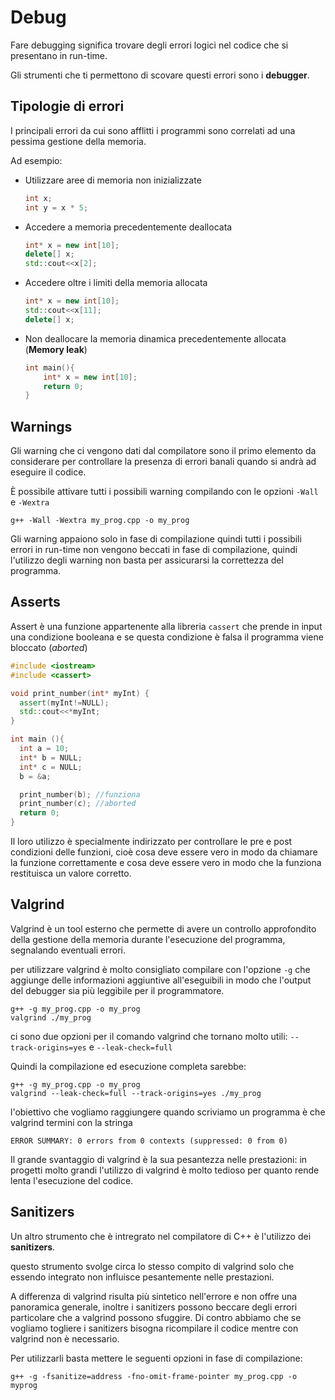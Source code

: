 ﻿# Debug

Fare debugging significa trovare degli errori logici nel codice che si presentano in run-time.

Gli strumenti che ti permettono di scovare questi errori sono i **debugger**.

## Tipologie di errori

I principali errori da cui sono afflitti i programmi sono correlati ad una pessima gestione della memoria.

Ad esempio:

- Utilizzare aree di memoria non inizializzate
	```c++
	int x;
	int y = x * 5;
	```
- Accedere a memoria precedentemente deallocata
	```c++
	int* x = new int[10];
	delete[] x;
	std::cout<<x[2];
	```
- Accedere oltre i limiti della memoria allocata
	```c++
	int* x = new int[10];
	std::cout<<x[11];
	delete[] x;
	```
- Non deallocare la memoria dinamica precedentemente allocata (**Memory leak**)
	
	```c++
	int main(){
		int* x = new int[10];
		return 0;
	}
	```

## Warnings

Gli warning che ci vengono dati dal compilatore sono il primo elemento da considerare per controllare la presenza di errori banali quando si andrà ad eseguire il codice.

È possibile attivare tutti i possibili warning compilando con le opzioni `-Wall` e `-Wextra`

	g++ -Wall -Wextra my_prog.cpp -o my_prog

Gli warning appaiono solo in fase di compilazione quindi tutti i possibili errori in run-time non vengono beccati in fase di compilazione, quindi l'utilizzo degli warning non basta per assicurarsi la correttezza del programma.

## Asserts

Assert è una funzione appartenente alla libreria `cassert` che prende in input una condizione booleana e se questa condizione è falsa il programma viene bloccato (*aborted*)

```c++
#include <iostream>
#include <cassert>

void print_number(int* myInt) {
  assert(myInt!=NULL);
  std::cout<<*myInt;
}

int main (){
  int a = 10;
  int* b = NULL;
  int* c = NULL;
  b = &a;

  print_number(b); //funziona
  print_number(c); //aborted
  return 0;
}
```

Il loro utilizzo è specialmente indirizzato per controllare le pre e post condizioni delle funzioni, cioè cosa deve essere vero in modo da chiamare la funzione correttamente e cosa deve essere vero in modo che la funziona restituisca un valore corretto.

## Valgrind

Valgrind è un tool esterno che permette di avere un controllo approfondito della gestione della memoria durante l'esecuzione del programma, segnalando eventuali errori.

per utilizzare valgrind è molto consigliato compilare con l'opzione `-g` che aggiunge delle informazioni aggiuntive all'eseguibili in modo che l'output del debugger sia più leggibile per il programmatore.

	g++ -g my_prog.cpp -o my_prog
	valgrind ./my_prog

ci sono due opzioni per il comando valgrind che tornano molto utili: `--track-origins=yes` e `--leak-check=full`

Quindi la compilazione ed esecuzione completa sarebbe:

	g++ -g my_prog.cpp -o my_prog
	valgrind --leak-check=full --track-origins=yes ./my_prog

l'obiettivo che vogliamo raggiungere quando scriviamo un programma è che valgrind termini con la stringa

	ERROR SUMMARY: 0 errors from 0 contexts (suppressed: 0 from 0)

Il grande svantaggio di valgrind è la sua pesantezza nelle prestazioni: in progetti molto grandi l'utilizzo di valgrind è molto tedioso per quanto rende lenta l'esecuzione del codice.

## Sanitizers

Un altro strumento che è intregrato nel compilatore di C++ è l'utilizzo dei **sanitizers**.

questo strumento svolge circa lo stesso compito di valgrind solo che essendo integrato non influisce pesantemente nelle prestazioni.

A differenza di valgrind risulta più sintetico nell'errore e non offre una panoramica generale, inoltre i sanitizers possono beccare degli errori particolare che a valgrind possono sfuggire. Di contro abbiamo che se vogliamo togliere i sanitizers bisogna ricompilare il codice mentre con valgrind non è necessario.

Per utilizzarli basta mettere le seguenti opzioni in fase di compilazione:

	g++ -g -fsanitize=address -fno-omit-frame-pointer my_prog.cpp -o myprog


